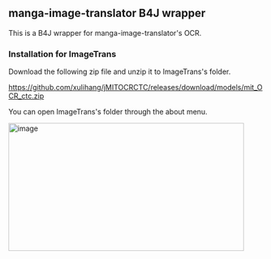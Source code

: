 ## manga-image-translator B4J wrapper

This is a B4J wrapper for manga-image-translator's OCR.


### Installation for ImageTrans

Download the following zip file and unzip it to ImageTrans's folder.

https://github.com/xulihang/jMITOCRCTC/releases/download/models/mit_OCR_ctc.zip


You can open ImageTrans's folder through the about menu.

<img width="464" height="252" alt="image" src="https://github.com/user-attachments/assets/ec16c605-cf2f-4ac8-8739-19a5f7d48313" />
